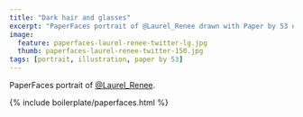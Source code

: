 ```yaml
---
title: "Dark hair and glasses"
excerpt: "PaperFaces portrait of @Laurel_Renee drawn with Paper by 53 on an iPad."
image: 
  feature: paperfaces-laurel-renee-twitter-lg.jpg
  thumb: paperfaces-laurel-renee-twitter-150.jpg
tags: [portrait, illustration, paper by 53]
---
```


PaperFaces portrait of [@Laurel_Renee](http://twitter.com/Laurel_Renee).

{% include boilerplate/paperfaces.html %}